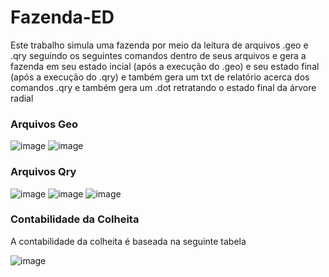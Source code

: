# Fazenda-ED
Este trabalho simula uma fazenda por meio da leitura de arquivos .geo e .qry seguindo os seguintes comandos dentro de seus arquivos e gera a fazenda em seu estado incial (após a execução do .geo) 
e seu estado final (após a execução do .qry) e também gera um txt de relatório acerca dos comandos .qry e também gera um .dot retratando o estado final da árvore radial
### Arquivos Geo
![image](https://github.com/LiloMarino/Fazenda-ED/assets/124915887/649d82c5-664d-4a6e-bb34-a3eb85676894)
![image](https://github.com/LiloMarino/Fazenda-ED/assets/124915887/72d161db-8f88-4347-87dc-6b9bfe328443)
### Arquivos Qry
![image](https://github.com/LiloMarino/Fazenda-ED/assets/124915887/bcd12ca9-b8c4-4b77-93cc-4c6dcb7b1603)
![image](https://github.com/LiloMarino/Fazenda-ED/assets/124915887/b7429c6b-262c-42cd-83d3-b2c5de16eabc)
![image](https://github.com/LiloMarino/Fazenda-ED/assets/124915887/5832d613-e0c5-414e-bb67-86ac7b3de3bc)
### Contabilidade da Colheita
A contabilidade da colheita é baseada na seguinte tabela

![image](https://github.com/LiloMarino/Fazenda-ED/assets/124915887/c0cf88cd-3538-48fb-8ead-bc9d70dfa056)
